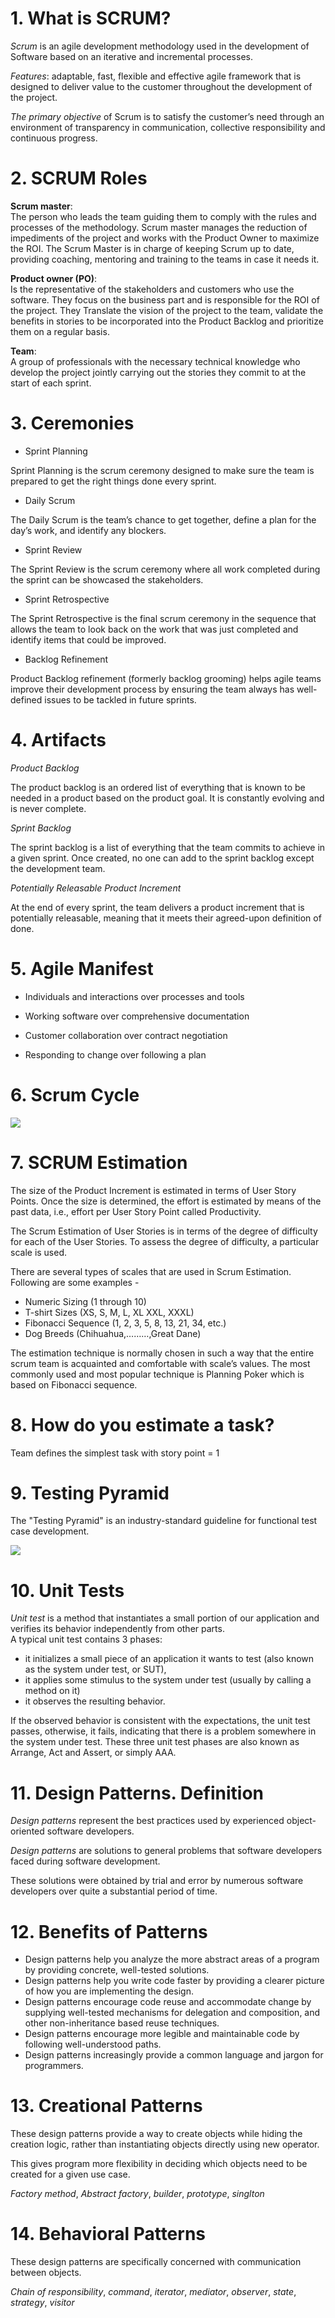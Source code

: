 # 1. What is SCRUM?

_Scrum_ is an agile development methodology used in the development of Software based on an iterative and incremental processes.

_Features_: adaptable, fast, flexible and effective agile framework that is designed to deliver value to the customer throughout the development of the project.

_The primary objective_ of Scrum is to satisfy the customer’s need through an environment of transparency in communication, collective responsibility and continuous progress.

# 2. SCRUM Roles

**Scrum master**:  
The person who leads the team guiding them to comply with the rules and processes of the methodology. Scrum master manages the reduction of impediments of the project and works with the Product Owner to maximize the ROI. The Scrum Master is in charge of keeping Scrum up to date, providing coaching, mentoring and training to the teams in case it needs it.

**Product owner (PO)**:  
Is the representative of the stakeholders and customers who use the software. They focus on the business part and is responsible for the ROI of the project. They Translate the vision of the project to the team, validate the benefits in stories to be incorporated into the Product Backlog and prioritize them on a regular basis.

**Team**:  
A group of professionals with the necessary technical knowledge who develop the project jointly carrying out the stories they commit to at the start of each sprint.

# 3. Ceremonies

- Sprint Planning

Sprint Planning is the scrum ceremony designed to make sure the team is prepared to get the right things done every sprint.

- Daily Scrum

The Daily Scrum is the team’s chance to get together, define a plan for the day’s work, and identify any blockers.

- Sprint Review

The Sprint Review is the scrum ceremony where all work completed during the sprint can be showcased the stakeholders.

- Sprint Retrospective

The Sprint Retrospective is the final scrum ceremony in the sequence that allows the team to look back on the work that was just completed and identify items that could be improved.

- Backlog Refinement

Product Backlog refinement (formerly backlog grooming) helps agile teams improve their development process by ensuring the team always has well-defined issues to be tackled in future sprints.

# 4. Artifacts

_Product Backlog_

The product backlog is an ordered list of everything that is known to be needed in a product based on the product goal. It is constantly evolving and is never complete.

_Sprint Backlog_

The sprint backlog is a list of everything that the team commits to achieve in a given sprint. Once created, no one can add to the sprint backlog except the development team.

_Potentially Releasable Product Increment_

At the end of every sprint, the team delivers a product increment that is potentially releasable, meaning that it meets their agreed-upon definition of done.

# 5. Agile Manifest

- Individuals and interactions over processes and tools

- Working software over comprehensive documentation

- Customer collaboration over contract negotiation

- Responding to change over following a plan

# 6. Scrum Cycle

<img src = './assets/images/scrum.png'>

# 7. SCRUM Estimation

The size of the Product Increment is estimated in terms of User Story Points. Once the size is determined, the effort is estimated by means of the past data, i.e., effort per User Story Point called Productivity.

The Scrum Estimation of User Stories is in terms of the degree of difficulty for each of the User Stories. To assess the degree of difficulty, a particular scale is used.

There are several types of scales that are used in Scrum Estimation. Following are some examples -

- Numeric Sizing (1 through 10)
- T-shirt Sizes (XS, S, M, L, XL XXL, XXXL)
- Fibonacci Sequence (1, 2, 3, 5, 8, 13, 21, 34, etc.)
- Dog Breeds (Chihuahua,………,Great Dane)

The estimation technique is normally chosen in such a way that the entire scrum team is acquainted and comfortable with scale’s values. The most commonly used and most popular technique is Planning Poker which is based on Fibonacci sequence.

# 8. How do you estimate a task?

Team defines the simplest task with story point = 1

# 9. Testing Pyramid

The "Testing Pyramid" is an industry-standard guideline for functional test case development.

<img src = "./assets/images/testPyr.png">

# 10. Unit Tests

_Unit test_ is a method that instantiates a small portion of our application and verifies its behavior independently from other parts.  
A typical unit test contains 3 phases:

- it initializes a small piece of an application it wants to test (also known as the system under test, or SUT),
- it applies some stimulus to the system under test (usually by calling a method on it)
- it observes the resulting behavior.

If the observed behavior is consistent with the expectations, the unit test passes, otherwise, it fails, indicating that there is a problem somewhere in the system under test. These three unit test phases are also known as Arrange, Act and Assert, or simply AAA.

# 11. Design Patterns. Definition

_Design patterns_ represent the best practices used by experienced object-oriented software developers.

_Design patterns_ are solutions to general problems that software developers faced during software development.

These solutions were obtained by trial and error by numerous software developers over quite a substantial period of time.

# 12. Benefits of Patterns

- Design patterns help you analyze the more abstract areas of a program by providing concrete, well-tested solutions.
- Design patterns help you write code faster by providing a clearer picture of how you are implementing the design.
- Design patterns encourage code reuse and accommodate change by supplying well-tested mechanisms for delegation and composition, and other non-inheritance based reuse techniques.
- Design patterns encourage more legible and maintainable code by following well-understood paths.
- Design patterns increasingly provide a common language and jargon for programmers.

# 13. Creational Patterns

These design patterns provide a way to create objects while hiding the creation logic, rather than instantiating objects directly using new operator.

This gives program more flexibility in deciding which objects need to be created for a given use case.

_Factory method_, _Abstract factory_, _builder_, _prototype_, _singlton_

# 14. Behavioral Patterns

These design patterns are specifically concerned with communication between objects.

_Chain of responsibility_, _command_, _iterator_, _mediator_, _observer_, _state_, _strategy_, _visitor_
